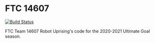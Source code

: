 # FTC 14607  

[![Build Status](https://travis-ci.com/AsianKoala/FTC_14607.svg?branch=master)](https://travis-ci.com/AsianKoala/FTC_14607)  


FTC Team 14607 Robot Uprising's code for the 2020-2021 Ultimate Goal season.
